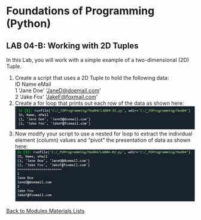 # Foundations of Programming (Python)  

## LAB 04-B: Working with 2D Tuples

In this Lab, you will work with a simple example of a two-dimensional (2D) Tuple.   

1.	Create a script that uses a 2D Tuple to hold the following data:  
	ID   Name   eMail  
	1   'Jane Doe'   'JaneD@doemail.com'  
	2   'Jake Fox'   'JakeF@foxmail.com'  
2.	Create a for loop that prints out each row of the data as shown here:  
![alt text](images/LAB04_B1.JPG "LAB04_B first output")  
3. Now modify your script to use a nested for loop to extract the individual element (column) values and “pivot” the presentation of data as shown here:  
![alt text](images/LAB04_B2.JPG "LAB04_B first output")  

[Back to Modules Materials Lists](../Modules.md#module-04-materials-list)